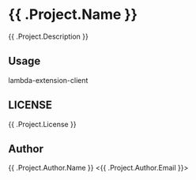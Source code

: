 # {{ .Project.Name }}

{{ .Project.Description }}

## Usage

lambda-extension-client

## LICENSE

{{ .Project.License }}

## Author

{{ .Project.Author.Name }} <{{ .Project.Author.Email }}>
